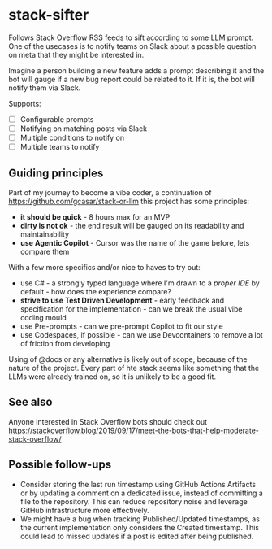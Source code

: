 # stack-sifter
Follows Stack Overflow RSS feeds to sift according to some LLM prompt. One of the usecases is to notify teams on Slack about a possible question on meta that they might be interested in.

Imagine a person building a new feature adds a prompt describing it and the bot will gauge if a new bug report could be related to it. If it is, the bot will notify them via Slack.

Supports:

- [ ] Configurable prompts
- [ ] Notifying on matching posts via Slack
- [ ] Multiple conditions to notify on
- [ ] Multiple teams to notify

## Guiding principles

Part of my journey to become a vibe coder, a continuation of https://github.com/gcasar/stack-or-llm this project has some principles:
- **it should be quick** - 8 hours max for an MVP
- **dirty is not ok** - the end result will be gauged on its readability and maintainability
- **use Agentic Copilot** - Cursor was the name of the game before, lets compare them

With a few more specifics and/or nice to haves to try out:
- use C# - a strongly typed language where I'm drawn to a _proper IDE_ by default - how does the experience compare?
- **strive to use Test Driven Development** - early feedback and specification for the implementation - can we break the usual vibe coding mould
- use Pre-prompts - can we pre-prompt Copilot to fit our style
- use Codespaces, if possible - can we use Devcontainers to remove a lot of friction from developing

Using of @docs or any alternative is likely out of scope, because of the nature of the project. Every part of hte stack seems like something that the LLMs were already trained on, so it is unlikely to be a good fit.

## See also

Anyone interested in Stack Overflow bots should check out https://stackoverflow.blog/2019/09/17/meet-the-bots-that-help-moderate-stack-overflow/

## Possible follow-ups

- Consider storing the last run timestamp using GitHub Actions Artifacts or by updating a comment on a dedicated issue, instead of committing a file to the repository. This can reduce repository noise and leverage GitHub infrastructure more effectively.
- We might have a bug when tracking Published/Updated timestamps, as the current implementation only considers the Created timestamp. This could lead to missed updates if a post is edited after being published.
